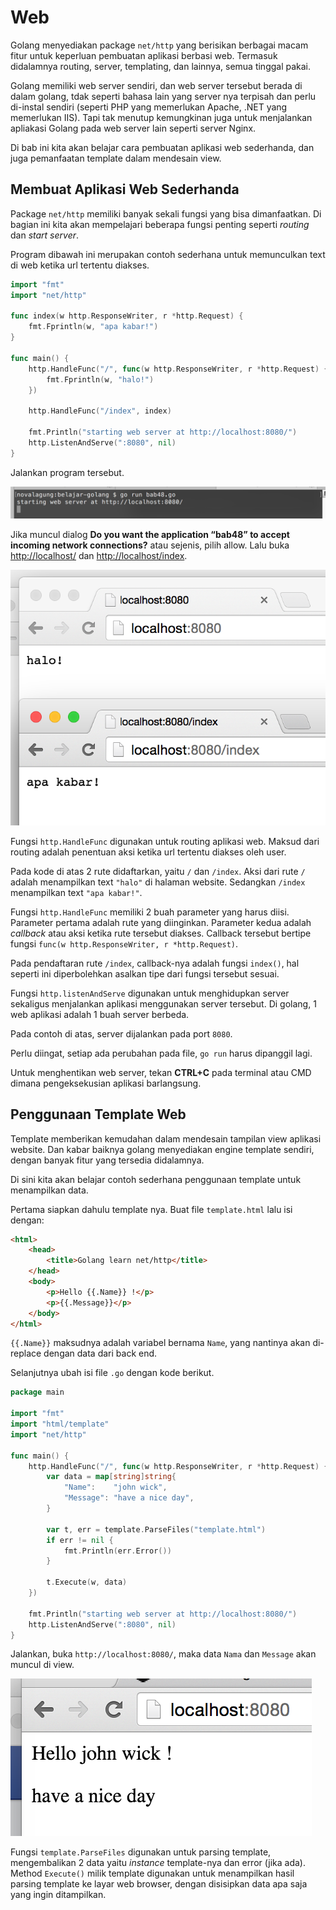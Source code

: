 # Web

Golang menyediakan package `net/http` yang berisikan berbagai macam fitur untuk keperluan pembuatan aplikasi berbasi web. Termasuk didalamnya routing, server, templating, dan lainnya, semua tinggal pakai.

Golang memiliki web server sendiri, dan web server tersebut berada di dalam golang, tdak seperti bahasa lain yang server nya terpisah dan perlu di-instal sendiri (seperti PHP yang memerlukan Apache, .NET yang memerlukan IIS). Tapi tak menutup kemungkinan juga untuk menjalankan apliakasi Golang pada web server lain seperti server Nginx.

Di bab ini kita akan belajar cara pembuatan aplikasi web sederhanda, dan juga pemanfaatan template dalam mendesain view.

## Membuat Aplikasi Web Sederhanda

Package `net/http` memiliki banyak sekali fungsi yang bisa dimanfaatkan. Di bagian ini kita akan mempelajari beberapa fungsi penting seperti *routing* dan *start server*.

Program dibawah ini merupakan contoh sederhana untuk memunculkan text di web ketika url tertentu diakses.

```go
import "fmt"
import "net/http"

func index(w http.ResponseWriter, r *http.Request) {
    fmt.Fprintln(w, "apa kabar!")
}

func main() {
    http.HandleFunc("/", func(w http.ResponseWriter, r *http.Request) {
        fmt.Fprintln(w, "halo!")
    })

    http.HandleFunc("/index", index)

    fmt.Println("starting web server at http://localhost:8080/")
    http.ListenAndServe(":8080", nil)
}
```

Jalankan program tersebut.

![Eksekusi program](images/48_0_start_server.png)

Jika muncul dialog **Do you want the application “bab48” to accept incoming network connections?** atau sejenis, pilih allow. Lalu buka [http://localhost/](http://localhost/) dan [http://localhost/index](http://localhost/index/).

![Contoh penerapan net/http](images/48_1_web.png)

Fungsi `http.HandleFunc` digunakan untuk routing aplikasi web. Maksud dari routing adalah penentuan aksi ketika url tertentu diakses oleh user.

Pada kode di atas 2 rute didaftarkan, yaitu `/` dan `/index`. Aksi dari rute `/` adalah menampilkan text `"halo"` di halaman website. Sedangkan `/index` menampilkan text `"apa kabar!"`.

Fungsi `http.HandleFunc` memiliki 2 buah parameter yang harus diisi. Parameter pertama adalah rute yang diinginkan. Parameter kedua adalah *callback* atau aksi ketika rute tersebut diakses. Callback tersebut bertipe fungsi `func(w http.ResponseWriter, r *http.Request)`.

Pada pendaftaran rute `/index`, callback-nya adalah fungsi `index()`, hal seperti ini diperbolehkan asalkan tipe dari fungsi tersebut sesuai.

Fungsi `http.listenAndServe` digunakan untuk menghidupkan server sekaligus menjalankan aplikasi menggunakan server tersebut. Di golang, 1 web aplikasi adalah 1 buah server berbeda.

Pada contoh di atas, server dijalankan pada port `8080`.

Perlu diingat, setiap ada perubahan pada file, `go run` harus dipanggil lagi.

Untuk menghentikan web server, tekan **CTRL+C** pada terminal atau CMD dimana pengeksekusian aplikasi barlangsung.

## Penggunaan Template Web

Template memberikan kemudahan dalam mendesain tampilan view aplikasi website. Dan kabar baiknya golang menyediakan engine template sendiri, dengan banyak fitur yang tersedia didalamnya.

Di sini kita akan belajar contoh sederhana penggunaan template untuk menampilkan data.

Pertama siapkan dahulu template nya. Buat file `template.html` lalu isi dengan:

```html
<html>
    <head>
        <title>Golang learn net/http</title>
    </head>
    <body>
        <p>Hello {{.Name}} !</p>
        <p>{{.Message}}</p>
    </body>
</html>
```

`{{.Name}}` maksudnya adalah variabel bernama `Name`, yang nantinya akan di-replace dengan data dari back end.

Selanjutnya ubah isi file `.go` dengan kode berikut.

```go
package main

import "fmt"
import "html/template"
import "net/http"

func main() {
    http.HandleFunc("/", func(w http.ResponseWriter, r *http.Request) {
        var data = map[string]string{
            "Name":    "john wick",
            "Message": "have a nice day",
        }

        var t, err = template.ParseFiles("template.html")
        if err != nil {
            fmt.Println(err.Error())
        }

        t.Execute(w, data)
    })

    fmt.Println("starting web server at http://localhost:8080/")
    http.ListenAndServe(":8080", nil)
}
```

Jalankan, buka `http://localhost:8080/`, maka data `Nama` dan `Message` akan muncul di view.

![Penggunaan template](images/48_2_template.png)

Fungsi `template.ParseFiles` digunakan untuk parsing template, mengembalikan 2 data yaitu *instance* template-nya dan error (jika ada). Method `Execute()` milik template digunakan untuk menampilkan hasil parsing template ke layar web browser, dengan disisipkan data apa saja yang ingin ditampilkan.
